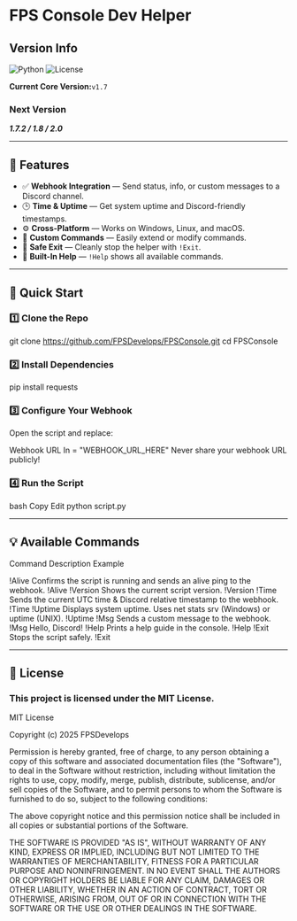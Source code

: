 # FPS Console Dev Helper

## Version Info

![Python](https://img.shields.io/badge/Python-3.x-blue.svg)
![License](https://img.shields.io/badge/License-MIT-green.svg)

**Current Core Version:**`v1.7`

### Next Version

***1.7.2 / 1.8 / 2.0***

---

## 📌 Features

- ✅ **Webhook Integration** — Send status, info, or custom messages to a Discord channel.
- 🕒 **Time & Uptime** — Get system uptime and Discord-friendly timestamps.
- ⚙️ **Cross-Platform** — Works on Windows, Linux, and macOS.
- 💬 **Custom Commands** — Easily extend or modify commands.
- 🛑 **Safe Exit** — Cleanly stop the helper with `!Exit`.
- 📖 **Built-In Help** — `!Help` shows all available commands.

---

## 🚀 Quick Start

### 1️⃣ Clone the Repo

git clone https://github.com/FPSDevelops/FPSConsole.git
cd FPSConsole

### 2️⃣ Install Dependencies

pip install requests

### 3️⃣ Configure Your Webhook

Open the script and replace:

Webhook URL In = "WEBHOOK_URL_HERE"
Never share your webhook URL publicly!

### 4️⃣ Run the Script
bash
Copy
Edit
python script.py

---

## 💡 Available Commands
Command	Description	Example

!Alive	Confirms the script is running and sends an alive ping to the webhook.	!Alive
!Version	Shows the current script version.	!Version
!Time	Sends the current UTC time & Discord relative timestamp to the webhook.	!Time
!Uptime	Displays system uptime. Uses net stats srv (Windows) or uptime (UNIX).	!Uptime
!Msg	Sends a custom message to the webhook.	!Msg Hello, Discord!
!Help	Prints a help guide in the console.	!Help
!Exit	Stops the script safely.	!Exit

---

## 📃 License
### This project is licensed under the MIT License.

MIT License

Copyright (c) 2025 FPSDevelops

Permission is hereby granted, free of charge, to any person obtaining a copy
of this software and associated documentation files (the "Software"), to deal
in the Software without restriction, including without limitation the rights
to use, copy, modify, merge, publish, distribute, sublicense, and/or sell
copies of the Software, and to permit persons to whom the Software is
furnished to do so, subject to the following conditions:

The above copyright notice and this permission notice shall be included in all
copies or substantial portions of the Software.

THE SOFTWARE IS PROVIDED "AS IS", WITHOUT WARRANTY OF ANY KIND, EXPRESS OR
IMPLIED, INCLUDING BUT NOT LIMITED TO THE WARRANTIES OF MERCHANTABILITY,
FITNESS FOR A PARTICULAR PURPOSE AND NONINFRINGEMENT. IN NO EVENT SHALL THE
AUTHORS OR COPYRIGHT HOLDERS BE LIABLE FOR ANY CLAIM, DAMAGES OR OTHER
LIABILITY, WHETHER IN AN ACTION OF CONTRACT, TORT OR OTHERWISE, ARISING FROM,
OUT OF OR IN CONNECTION WITH THE SOFTWARE OR THE USE OR OTHER DEALINGS IN THE
SOFTWARE.

